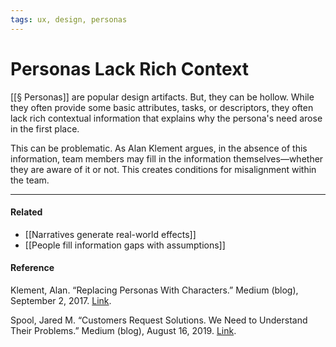 ```yaml
---
tags: ux, design, personas
---
```


# Personas Lack Rich Context

[[§ Personas]] are popular design artifacts. But, they can be hollow. While they often provide some basic attributes, tasks, or descriptors, they often lack rich contextual information that explains why the persona's need arose in the first place.

This can be problematic. As Alan Klement argues, in the absence of this information, team members may fill in the information themselves—whether they are aware of it or not. This creates conditions for misalignment within the team.

---

#### Related

- [[Narratives generate real-world effects]]
- [[People fill information gaps with assumptions]]

#### Reference

Klement, Alan. “Replacing Personas With Characters.” Medium (blog), September 2, 2017. [Link](https://medium.com/down-the-rabbit-hole/replacing-personas-with-characters-aa72d3cf6c69).

Spool, Jared M. “Customers Request Solutions. We Need to Understand Their Problems.” Medium (blog), August 16, 2019. [Link](https://medium.com/@jmspool/customers-request-solutions-we-need-to-understand-their-problems-41db3b5c6d4d).